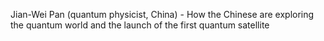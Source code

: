 Jian-Wei Pan (quantum physicist, China) - How the Chinese are exploring the quantum world and the launch of the first quantum satellite